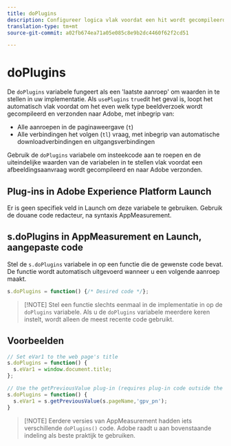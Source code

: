```yaml
---
title: doPlugins
description: Configureer logica vlak voordat een hit wordt gecompileerd en naar Adobe verzonden.
translation-type: tm+mt
source-git-commit: a02fb674ea71a05e085c8e9b2dc4460f62f2cd51

---
```



# doPlugins

De `doPlugins` variabele fungeert als een &#39;laatste aanroep&#39; om waarden in te stellen in uw implementatie. Als `usePlugins` `true`dit het geval is, loopt het automatisch vlak voordat om het even welk type beeldverzoek wordt gecompileerd en verzonden naar Adobe, met inbegrip van:

* Alle aanroepen in de paginaweergave (`t`)
* Alle verbindingen het volgen (`tl`) vraag, met inbegrip van automatische downloadverbindingen en uitgangsverbindingen

Gebruik de `doPlugins` variabele om insteekcode aan te roepen en de uiteindelijke waarden van de variabelen in te stellen vlak voordat een afbeeldingsaanvraag wordt gecompileerd en naar Adobe verzonden.

## Plug-ins in Adobe Experience Platform Launch

Er is geen specifiek veld in Launch om deze variabele te gebruiken. Gebruik de douane code redacteur, na syntaxis AppMeasurement.

## s.doPlugins in AppMeasurement en Launch, aangepaste code

Stel de `s.doPlugins` variabele in op een functie die de gewenste code bevat. De functie wordt automatisch uitgevoerd wanneer u een volgende aanroep maakt.

```js
s.doPlugins = function() {/* Desired code */};
```

> [!NOTE] Stel een functie slechts eenmaal in de implementatie in op de `doPlugins` variabele. Als u de `doPlugins` variabele meerdere keren instelt, wordt alleen de meest recente code gebruikt.

## Voorbeelden

```js
// Set eVar1 to the web page's title
s.doPlugins = function() {
  s.eVar1 = window.document.title;
};

// Use the getPreviousValue plug-in (requires plug-in code outside the function)
s.doPlugins = function() {
  s.eVar1 = s.getPreviousValue(s.pageName,'gpv_pn');
}
```

> [!NOTE] Eerdere versies van AppMeasurement hadden iets verschillende `doPlugins()` code. Adobe raadt u aan bovenstaande indeling als beste praktijk te gebruiken.
